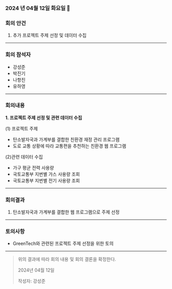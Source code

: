 ### 2024 년 04월 12일 화요일 📅

### 회의 안건

1. 추가 프로젝트 주제 선정 및 데이터 수집

---

### 회의 참석자

- 강성준
- 박진기
- 나항진
- 유하영

---

### 회의내용

**1. 프로젝트 주제 선정 및 관련 데이터 수집**

(1) 프로젝트 주제 

- 탄소발자국과 가계부를 결합한 친환경 재정 관리 프로그램
- 도로 교통 상황에 따라 교통편을 추천하는 친환경  웹 프로그램

(2)관련 데이터 수집

- 가구 평균 전력 사용량
- 국토교통부 지번별 가스 사용량 조회
- 국토교통부 지번별 전기 사용량 조회

---

### 회의결과

1. 탄소발자국과 가계부를 결합한 웹 프로그램으로 주제 선정

---

### 토의사항

- GreenTech와 관련된 프로젝트 주제 선정을 위한 토의

---

> 위의 결과에 따라 회의 내용 및 회의 결론을 확정한다.
> 
> 
> 2024년 04월 12일
> 
> 작성자: 강성준
>